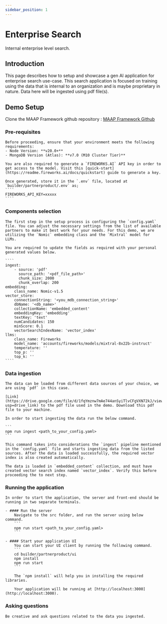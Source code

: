 ```yaml
---
sidebar_position: 1
---
```


#  Enterprise Search 
Internal enterprise level search.

## Introduction
This page describes how to setup and showcase a gen AI application for enterprise search use-case. This search application is focused on training using the data that is internal to an organization and is maybe proprietary in nature. Data here will be ingested using pdf file(s).  

## Demo Setup
 Clone the MAAP Framework github repository : [MAAP Framework Github](https://github.com/mongodb-partners/maap-framework/) 

 ### Pre-requisites 
    Before proceeding, ensure that your environment meets the following requirements:
    - Node Version: **v20.0+**
    - MongoDB Version (Atlas): **v7.0 (M10 Cluster Tier)** 
    
    You are also required to generate a `FIREWORKS.AI` API key in order to get access to the model. Visit this [quick-start](https://readme.fireworks.ai/docs/quickstart) guide to generate a key. 

    Once generated, store it in the `.env` file, located at `builder/partnerproduct/.env` as;
    ````
    FIREWORKS_API_KEY=xxxxx
    ````

 ### Components selection
    The first step in the setup process is configuring the `config.yaml` file. You can adjust the necessary settings from the list of available partners to make it best work for your needs. For this demo, we are utilizing the `Nomic` embedding class and the `Mixtral` model for LLMs.
    
    You are required to update the fields as required with your personal generated values below.
    
    ````
    ingest:
        - source: 'pdf'
          source_path: '<pdf_file_path>'
          chunk_size: 2000
          chunk_overlap: 200
    embedding:
        class_name: Nomic-v1.5
    vector_store:
        connectionString: '<you_mdb_connection_string>'
        dbName: '<db_name>'
        collectionName: 'embedded_content'
        embeddingKey: 'embedding'
        textKey: 'text'
        numCandidates: 150
        minScore: 0.1 
        vectorSearchIndexName: 'vector_index'
    llms:
        class_name: Fireworks
        model_name: 'accounts/fireworks/models/mixtral-8x22b-instruct'
        temperature: ''
        top_p: ''
        top_k: ''
    ````

 ### Data ingestion    

    The data can be loaded from different data sources of your choice, we are using `pdf` in this case. 

    [Link](https://drive.google.com/file/d/1fqYmznw7mAe744anSyiTlvCFgVXN72kJ/view?usp=drive_link) to the pdf file used in the demo. Download this pdf file to your machine.

    In order to start ingesting the data run the below command.

    ```
    npm run ingest <path_to_your_config.yaml>
    ```

    This command takes into considerations the `ingest` pipeline mentioned in the `config.yaml` file and starts ingesting data from the listed sources. After the data is loaded successfully, the required vector index is also created automatically.

    The data is loaded in `embedded_content` collection, and must have created vector search index named `vector_index`. Verify this before proceeding the to next step.


### Running the application
    In order to start the application, the server and front-end should be running in two separate terminals.

    - #### Run the server
        Navigate to the src folder, and run the server using below command.
        ```
        npm run start <path_to_your_config.yaml>
        ```

    - #### Start your application UI
        You can start your UI client by running the following command.
        ```
        cd builder/partnerproduct/ui
        npm install
        npm run start
        ```
        
        The `npm install` will help you in installing the required libraries.
        
        Your application will be running at [http://localhost:3000](http://localhost:3000).


### Asking questions 

    Be creative and ask questions related to the data you ingested. 